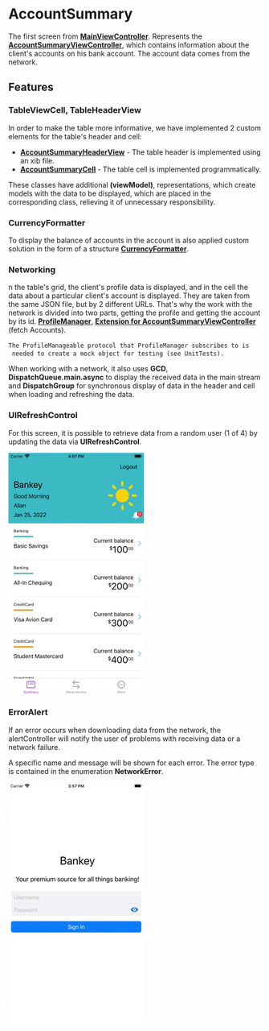 # AccountSummary

The first screen from __[MainViewController](https://github.com/fserrazes/Bankey/blob/master/Bankey/MainViewController.swift)__.
Represents the __[AccountSummaryViewController](https://github.com/fserrazes/Bankey/blob/master/Bankey/Account%20Summary/AccountSummaryViewController.swift)__, which contains information about the client's accounts on his bank account. The account data comes from the network.

## Features

### TableViewCell, TableHeaderView

In order to make the table more informative, we have implemented 2 custom elements for the table's header and cell:

+ __[AccountSummaryHeaderView](https://github.com/fserrazes/Bankey/blob/mastern/Bankey/Account%20Summary/Header/AccountSummaryHeaderView.swift)__ - The table header is implemented using an xib file.
+ __[AccountSummaryCell](https://github.com/fserrazes/Bankey/blob/master/Bankey/Account%20Summary/Cells/AccountSummaryCell.swift)__ - The table cell is implemented programmatically.

These classes have additional __(viewModel)__, representations, which create models with the data to be displayed, which are placed in the corresponding class, relieving it of unnecessary responsibility.

### CurrencyFormatter

To display the balance of accounts in the account is also applied custom solution in the form of a structure __[CurrencyFormatter](https://github.com/fserrazes/Bankey/blob/master/Bankey/Utils/CurrencyFormatter.swift)__.

### Networking

n the table's grid, the client's profile data is displayed, and in the cell the data about a particular client's account is displayed. They are taken from the same JSON file, but by 2 different URLs.
That's why the work with the network is divided into two parts, getting the profile and getting the account by its id. __[ProfileManager](https://github.com/fserrazes/Bankey/blob/master/Bankey/Account%20Summary/Networking/ProfileManager.swift)__, __[Extension for AccountSummaryViewController](https://github.com/fserrazes/Bankey/blob/master/Bankey/Account%20Summary/AccountSummaryViewController%20%2B%20Networking.swift)__ (fetch Accounts).

    The ProfileManageable protocol that ProfileManager subscribes to is
     needed to create a mock object for testing (see UnitTests).

When working with a network, it also uses __GCD__, __DispatchQueue.main.async__ to display the received data in the main stream and __DispatchGroup__ for synchronous display of data in the header and cell when loading and refreshing the data.

### UIRefreshControl

For this screen, it is possible to retrieve data from a random user (1 of 4) by updating the data via __UIRefreshControl__.

![refresh](.screenshots/account-summary-refresh.gif)

### ErrorAlert
If an error occurs when downloading data from the network, the alertController will notify the user of problems with receiving data or a network failure.

A specific name and message will be shown for each error. The error type is contained in the enumeration __NetworkError__.

![alert](.screenshots/account-summary-alert.gif)
